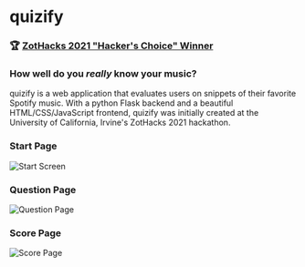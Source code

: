 # quizify

### :trophy: [ZotHacks 2021 "Hacker's Choice" Winner](https://devpost.com/software/quizify-6detoa)

### How well do you *really* know your music?
quizify is a web application that evaluates users on snippets of their favorite Spotify music.
With a python Flask backend and a beautiful HTML/CSS/JavaScript frontend, quizify was initially created at the University of California, Irvine's ZotHacks 2021 hackathon.

### Start Page
![Start Screen](https://imgur.com/4Rl9Qua.jpg)

### Question Page
![Question Page](https://imgur.com/yrzdR8F.jpg)

### Score Page
![Score Page](https://imgur.com/xqmzFQN.jpg)
